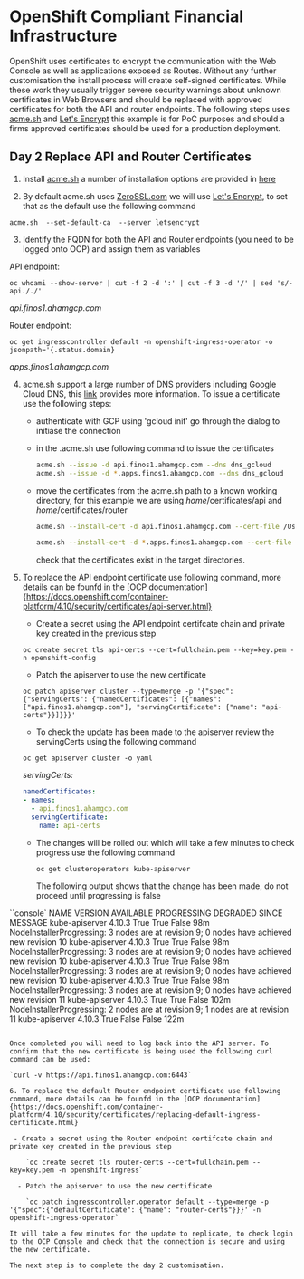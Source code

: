 # OpenShift Compliant Financial Infrastructure

OpenShift uses certificates to encrypt the communication with the Web Console as well as applications exposed as Routes. Without any further customisation the install process will create self-signed certificates. While these work they usually trigger severe security warnings about unknown certificates in Web Browsers and should be replaced with approved certificates for both the API and router endpoints. The following steps uses [acme.sh](https://github.com/acmesh-official/acme.sh) and [Let's Encrypt](https://letsencrypt.org/) this example is for PoC purposes and should a firms approved certificates should be used for a production deployment. 

## Day 2 Replace API and Router Certificates

1. Install [acme.sh](https://github.com/acmesh-official/acme.sh) a number of installation options are provided in [here](https://github.com/acmesh-official/acme.sh#1-how-to-install)

2. By default acme.sh uses [ZeroSSL.com](https://github.com/acmesh-official/acme.sh/wiki/ZeroSSL.com-CA) we will use [Let's Encrypt](https://letsencrypt.org/), to set that as the default use the following command

`acme.sh  --set-default-ca  --server letsencrypt`

3. Identify the FQDN for both the API and Router endpoints (you need to be logged onto OCP) and assign them as variables

API endpoint:

`oc whoami --show-server | cut -f 2 -d ':' | cut -f 3 -d '/' | sed 's/-api././'`

*api.finos1.ahamgcp.com*

Router endpoint:

`oc get ingresscontroller default -n openshift-ingress-operator -o jsonpath='{.status.domain}`

*apps.finos1.ahamgcp.com*


4. acme.sh support a large number of DNS providers including Google Cloud DNS, this [link](https://github.com/acmesh-official/acme.sh/wiki/dnsapi#49-use-google-cloud-dns-api-to-automatically-issue-cert) provides more information. To issue a certificate use the following steps:

    - authenticate with GCP using 'gcloud init' go through the dialog to initiase the connection 
    - in the .acme.sh use following command to issue the certificates
      
      ```bash
      acme.sh --issue -d api.finos1.ahamgcp.com --dns dns_gcloud
      acme.sh --issue -d *.apps.finos1.ahamgcp.com --dns dns_gcloud
      ```

    - move the certificates from the acme.sh path to a known working directory, for this example we are using *home*/certificates/api and *home*/certificates/router

      ```bash
      acme.sh --install-cert -d api.finos1.ahamgcp.com --cert-file /Users/*home*/certificates/api/cert.pem --key-file /Users/*home*/certificates/api/key.pem --fullchain-file /Users/*home*/certificates/api/fullchain.pem --ca-file /Users/*home*/certificates/api/ca.cer

      acme.sh --install-cert -d *.apps.finos1.ahamgcp.com --cert-file /Users/*home*/certificates/router/cert.pem --key-file /Users/*home*/certificates/router/key.pem --fullchain-file /Users/*home*/certificates/router/fullchain.pem --ca-file /Users/*home*/certificates/router/ca.cer
      ```

      check that the certificates exist in the target directories.

5. To replace the API endpoint certificate use following command, more details can be founfd in the [OCP documentation]{https://docs.openshift.com/container-platform/4.10/security/certificates/api-server.html}

    - Create a secret using the API endpoint certifcate chain and private key created in the previous step

    `oc create secret tls api-certs --cert=fullchain.pem --key=key.pem -n openshift-config`

    - Patch the apiserver to use the new certificate
    
    ```oc patch apiserver cluster --type=merge -p '{"spec":{"servingCerts": {"namedCertificates": [{"names": ["api.finos1.ahamgcp.com"], "servingCertificate": {"name": "api-certs"}}]}}}'```

    - To check the update has been made to the apiserver review the servingCerts using the following command

    `oc get apiserver cluster -o yaml`
    
    *servingCerts:*
    ```yaml
    namedCertificates:
    - names:
      - api.finos1.ahamgcp.com
      servingCertificate:
        name: api-certs
     ```

    - The changes will be rolled out which will take a few minutes to check progress use the following command

      `oc get clusteroperators kube-apiserver`

      The following output shows that the change has been made, do not proceed until progressing is false

``console`
NAME              VERSION    AVAILABLE    PROGRESSING   DEGRADED   SINCE    MESSAGE 
kube-apiserver    4.10.3     True         True          False      98m     NodeInstallerProgressing: 3 nodes are at revision 9; 0 nodes have achieved new revision 10 
kube-apiserver    4.10.3     True         True          False      98m     NodeInstallerProgressing: 3 nodes are at revision 9; 0 nodes have achieved new revision 10 
kube-apiserver    4.10.3     True         True          False      98m     NodeInstallerProgressing: 3 nodes are at revision 9; 0 nodes have achieved new revision 10 
kube-apiserver    4.10.3     True         True          False      98m     NodeInstallerProgressing: 3 nodes are at revision 9; 0 nodes have achieved new revision 11 
kube-apiserver    4.10.3     True         True          False      102m    NodeInstallerProgressing: 2 nodes are at revision 9; 1 nodes are at revision 11 
kube-apiserver    4.10.3     True         False         False      122m 
```

Once completed you will need to log back into the API server. To confirm that the new certificate is being used the following curl command can be used:

`curl -v https://api.finos1.ahamgcp.com:6443`

6. To replace the default Router endpoint certificate use following command, more details can be founfd in the [OCP documentation]{https://docs.openshift.com/container-platform/4.10/security/certificates/replacing-default-ingress-certificate.html}

 - Create a secret using the Router endpoint certifcate chain and private key created in the previous step

    `oc create secret tls router-certs --cert=fullchain.pem --key=key.pem -n openshift-ingress`

  - Patch the apiserver to use the new certificate
    
    `oc patch ingresscontroller.operator default --type=merge -p '{"spec":{"defaultCertificate": {"name": "router-certs"}}}' -n openshift-ingress-operator`

It will take a few minutes for the update to replicate, to check login to the OCP Console and check that the connection is secure and using the new certificate. 

The next step is to complete the day 2 customisation.
